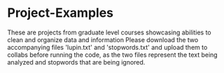 # Project-Examples
These are projects from graduate level courses showcasing abilities to clean and organize data and information
Please download the two accompanying files 'lupin.txt' and 'stopwords.txt' and upload them to collabs before running the code, as the two files represent the text being analyzed and stopwords that are being ignored. 
